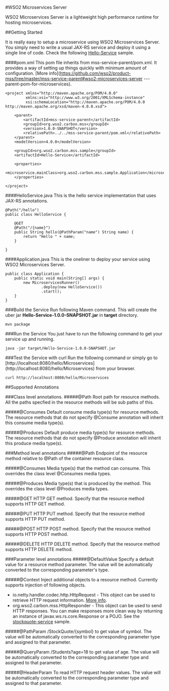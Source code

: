 #WSO2 Microservices Server

WSO2 Microservices Server is a lightweight high performance runtime for hosting microservices.

##Getting Started

It is really easy to setup a microservice using WSO2 Microservices Server. You simply need to write a usual JAX-RS 
service and deploy it using a single line of code. Check the following [Hello-Service](https://github.com/samiyuru/product-mss/tree/documentation01/samples/hello-service) sample.

####pom.xml
This pom file inherits from mss-service-parent/pom.xml. It provides a way of setting up things quickly with minimum 
amount of 
configuration. [More info](https://github.com/wso2/product-mss/tree/master/mss-service-parent#wso2-microservices-server
---parent-pom-for-microservices).

```
<project xmlns="http://maven.apache.org/POM/4.0.0"
         xmlns:xsi="http://www.w3.org/2001/XMLSchema-instance"
         xsi:schemaLocation="http://maven.apache.org/POM/4.0.0 http://maven.apache.org/xsd/maven-4.0.0.xsd">
    
    <parent>
        <artifactId>mss-service-parent</artifactId>
        <groupId>org.wso2.carbon.mss</groupId>
        <version>1.0.0-SNAPSHOT</version>
        <relativePath>../../mss-service-parent/pom.xml</relativePath>
    </parent>
    <modelVersion>4.0.0</modelVersion>

    <groupId>org.wso2.carbon.mss.sample</groupId>
    <artifactId>Hello-Service</artifactId>

    <properties>
        <microservice.mainClass>org.wso2.carbon.mss.sample.Application</microservice.mainClass>
    </properties>

</project>
```

####HelloService.java
This is the hello service implementation that uses JAX-RS annotations.
```
@Path("/hello")
public class HelloService {

    @GET
    @Path("/{name}")
    public String hello(@PathParam("name") String name) {
        return "Hello " + name;
    }

}
```


####Application.java
This is the oneliner to deploy your service using WSO2 Microservices Server.
```
public class Application {
    public static void main(String[] args) {
        new MicroservicesRunner()
                .deploy(new HelloService())
                .start();
    }
}
```


###Build the Service
Run following Maven command. This will create the uber jar **Hello-Service-1.0.0-SNAPSHOT.jar** in **target** directory.
```
mvn package
```


###Run the Service
You just have to run the following command to get your service up and running.
```
java -jar target/Hello-Service-1.0.0-SNAPSHOT.jar
```


###Test the Service with curl
Run the following command or simply go to [http://localhost:8080/hello/Microservices]
(http://localhost:8080/hello/Microservices) 
from your browser.
```
curl http://localhost:8080/hello/Microservices
```


##Supported Annotations



###Class level annotations.
#####@Path
Root path for resource methods. All the paths specfied in the resource methods will be sub paths of this.

#####@Consumes
Default consume media type(s) for resource methods. The resource methods that do not specify @Consume annotation will
 inherit this consume media type(s).

#####@Produces
Default produce media type(s) for resource methods. The resource methods that do not specify @Produce annotation will
inherit this produce media type(s).


###Method level annotations
#####@Path
Endpoint of the resource method relative to @Path of the container resource class.

#####@Consumes
Media type(s) that the method can consume. This overrides the class level @Consumes media types.

#####@Produces
Media type(s) that is produced by the method. This overrides the class level @Produces media types.

#####@GET
HTTP GET method. Specify that the resource method supports HTTP GET method.

#####@PUT
HTTP PUT method. Specify that the resource method supports HTTP PUT method.

#####@POST
HTTP POST method. Specify that the resource method supports HTTP POST method.

#####@DELETE
HTTP DELETE method. Specify that the resource method supports HTTP DELETE method.


###Parameter level annotations
#####@DefaultValue
Specify a default value for a resource method parameter. The value will be automatically converted to the 
corresponding parameter's type.

#####@Context
Inject additional objects to a resource method. Currently supports injection of  following objects.
* io.netty.handler.codec.http.HttpRequest - 
    This object can be used to retrieve HTTP request information. [More info](http://netty.io/4.0/api/io/netty/handler/codec/http/HttpRequest.html).
* org.wso2.carbon.mss.HttpResponder - 
    This object can be used to send HTTP responses. You can make responses more clean way by returning an instance of 
    javax.ws.rs.core.Response or a POJO. See the [stockquote-service](https://github.com/wso2/product-mss/tree/master/samples/executable-jar) sample.

#####@PathParam
/StockQuote/{symbol} to get value of symbol. The value will be automatically converted to the corresponding parameter
 type and assigned to that parameter.

#####@QueryParam
/Students?age=18 to get value of age. The value will be automatically converted to the corresponding parameter type 
and assigned to that parameter.

#####@HeaderParam
To read HTTP request header values. The value will be automatically converted to the corresponding parameter type and
 assigned to that parameter.















